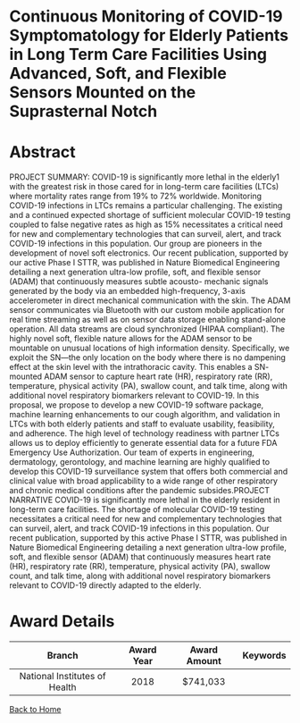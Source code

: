 
Continuous Monitoring of COVID-19 Symptomatology for Elderly Patients in Long Term Care Facilities Using Advanced, Soft, and Flexible Sensors Mounted on the Suprasternal Notch
===============================================================================================================================================================================

# Abstract


PROJECT SUMMARY: COVID-19 is significantly more lethal in the elderly1 with the
greatest risk in those cared for in long-term care facilities (LTCs) where mortality rates
range from 19% to 72% worldwide. Monitoring COVID-19 infections in LTCs remains a
particular challenging. The existing and a continued expected shortage of sufficient
molecular COVID-19 testing coupled to false negative rates as high as 15% necessitates
a critical need for new and complementary technologies that can surveil, alert, and track
COVID-19 infections in this population. Our group are pioneers in the development of
novel soft electronics. Our recent publication, supported by our active Phase I STTR,
was published in Nature Biomedical Engineering detailing a next generation ultra-low
profile, soft, and flexible sensor (ADAM) that continuously measures subtle acousto-
mechanic signals generated by the body via an embedded high-frequency, 3-axis
accelerometer in direct mechanical communication with the skin. The ADAM sensor
communicates via Bluetooth with our custom mobile application for real time streaming
as well as on sensor data storage enabling stand-alone operation. All data streams are
cloud synchronized (HIPAA compliant). The highly novel soft, flexible nature allows for
the ADAM sensor to be mountable on unusual locations of high information density.
Specifically, we exploit the SN—the only location on the body where there is no
dampening effect at the skin level with the intrathoracic cavity. This enables a SN-
mounted ADAM sensor to capture heart rate (HR), respiratory rate (RR), temperature,
physical activity (PA), swallow count, and talk time, along with additional novel
respiratory biomarkers relevant to COVID-19. In this proposal, we propose to develop a
new COVID-19 software package, machine learning enhancements to our cough
algorithm, and validation in LTCs with both elderly patients and staff to evaluate
usability, feasibility, and adherence. The high level of technology readiness with partner
LTCs allows us to deploy efficiently to generate essential data for a future FDA
Emergency Use Authorization. Our team of experts in engineering, dermatology,
gerontology, and machine learning are highly qualified to develop this COVID-19
surveillance system that offers both commercial and clinical value with broad
applicability to a wide range of other respiratory and chronic medical conditions after the
pandemic subsides.PROJECT NARRATIVE
COVID-19 is significantly more lethal in the elderly resident in long-term care facilities. The
shortage of molecular COVID-19 testing necessitates a critical need for new and
complementary technologies that can surveil, alert, and track COVID-19 infections in this
population. Our recent publication, supported by this active Phase I STTR, was published in
Nature Biomedical Engineering detailing a next generation ultra-low profile, soft, and flexible
sensor (ADAM) that continuously measures heart rate (HR), respiratory rate (RR), temperature,
physical activity (PA), swallow count, and talk time, along with additional novel respiratory
biomarkers relevant to COVID-19 directly adapted to the elderly.  

# Award Details

|Branch|Award Year|Award Amount|Keywords|
| :---: | :---: | :---: | :---: |
|National Institutes of Health|2018|$741,033||
  
  


[Back to Home](https://github.com/chrischow/dod_sbir_awards/JH/#2315)